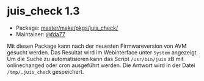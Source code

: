 # juis_check 1.3
  - Package: [master/make/pkgs/juis_check/](https://github.com/Freetz-NG/freetz-ng/tree/master/make/pkgs/juis_check/)
  - Maintainer: [@fda77](https://github.com/fda77)

Mit diesen Package kann nach der neuesten Firmwareversion von AVM gesucht werden. Das Resultat wird im Webinterface unter `System` angezeigt.<br>
Um die Suche zu automatisieren kann das Script `/usr/bin/juis` zB mit onlinechanged oder cron ausgeführt werden.
Die Antwort wird in der Datei `/tmp/.juis_check` gespeichert.

